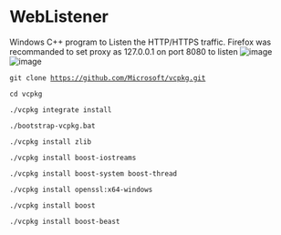 # WebListener
Windows C++ program to Listen the HTTP/HTTPS traffic.
Firefox was recommanded to set proxy as 127.0.0.1 on port 8080 to listen
![image](https://github.com/user-attachments/assets/f485ab83-5dcd-4462-84e3-de76283bff80)
![image](https://github.com/user-attachments/assets/4700ddb8-80e5-479e-a6ba-d2b5e407aab2)

<code>git clone https://github.com/Microsoft/vcpkg.git</code>

<code>cd vcpkg</code>

<code>./vcpkg integrate install</code>

<code>./bootstrap-vcpkg.bat</code>

<code>./vcpkg install zlib</code>

<code>./vcpkg install boost-iostreams</code>

<code>./vcpkg install boost-system boost-thread</code>

<code>./vcpkg install openssl:x64-windows</code>

<code>./vcpkg install boost</code>

<code>./vcpkg install boost-beast</code>
